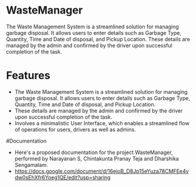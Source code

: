 # WasteManager
The Waste Management System is a streamlined solution for managing garbage disposal. It allows users to enter details such as Garbage Type, Quantity, Time and Date of disposal, and Pickup Location. These details are managed by the admin and confirmed by the driver upon successful completion of the task.

# Features
- The Waste Management System is a streamlined solution for managing garbage disposal. It allows users to enter details such as Garbage Type, Quantity, Time and Date of disposal, and Pickup Location. 
- These details are managed by the admin and confirmed by the driver upon successful completion of the task.
- Involves a minimalistic User Interface, which enables a streamlined flow of operations for users, drivers as well as admins.

#Documentation
- Here's a proposed documentation for the project WasteManager, performed by Narayanan S, Chintakunta Pranay Teja and Dharshika Sengamalam.
- https://docs.google.com/document/d/16ejoB_D8Jp15eYuza78CMFEe4vdw0sEhXfr6Yoeg1QE/edit?usp=sharing
